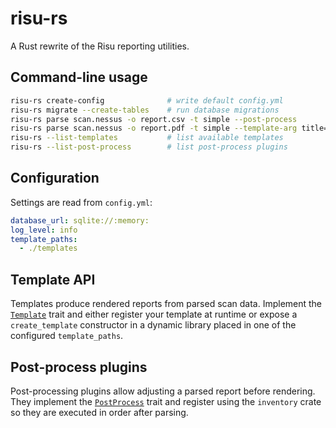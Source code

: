 # risu-rs

A Rust rewrite of the Risu reporting utilities.

## Command-line usage

```bash
risu-rs create-config              # write default config.yml
risu-rs migrate --create-tables    # run database migrations
risu-rs parse scan.nessus -o report.csv -t simple --post-process
risu-rs parse scan.nessus -o report.pdf -t simple --template-arg title="Custom Title"
risu-rs --list-templates           # list available templates
risu-rs --list-post-process        # list post-process plugins
```

## Configuration

Settings are read from `config.yml`:

```yaml
database_url: sqlite://:memory:
log_level: info
template_paths:
  - ./templates
```

## Template API

Templates produce rendered reports from parsed scan data. Implement the
[`Template`](src/template.rs) trait and either register your template at runtime
or expose a `create_template` constructor in a dynamic library placed in one of
the configured `template_paths`.

## Post-process plugins

Post-processing plugins allow adjusting a parsed report before rendering. They
implement the [`PostProcess`](src/postprocess/mod.rs) trait and register using
the `inventory` crate so they are executed in order after parsing.
